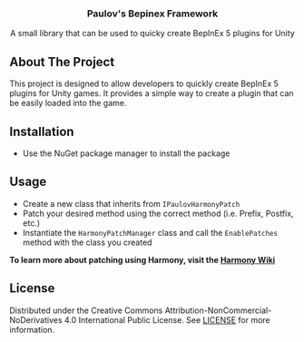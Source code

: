 ﻿<div align="center">
<h3 align="center">Paulov's Bepinex Framework</h3>

  <p align="center">
	A small library that can be used to quicky create BepInEx 5 plugins for Unity
	<br />
  </p>

</div>

## About The Project
This project is designed to allow developers to quickly create BepInEx 5 plugins for Unity games. It provides a simple way to create a plugin that can be easily loaded into the game.

## Installation
- Use the NuGet package manager to install the package

## Usage
- Create a new class that inherits from `IPaulovHarmonyPatch`
- Patch your desired method using the correct method (i.e. Prefix, Postfix, etc.)
- Instantiate the ``HarmonyPatchManager`` class and call the `EnablePatches` method with the class you created

**To learn more about patching using Harmony, visit the [Harmony Wiki](https://harmony.pardeike.net/articles/patching.html)**

## License
Distributed under the Creative Commons Attribution-NonCommercial-NoDerivatives 4.0 International Public License. See [LICENSE](LICENSE.md) for more information.